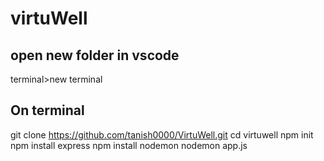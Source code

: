 # virtuWell
## open new folder in vscode
  terminal>new terminal
## On terminal
  git clone https://github.com/tanish0000/VirtuWell.git
  cd virtuwell
  npm init
  npm install express
  npm install nodemon 
  nodemon app.js

  
